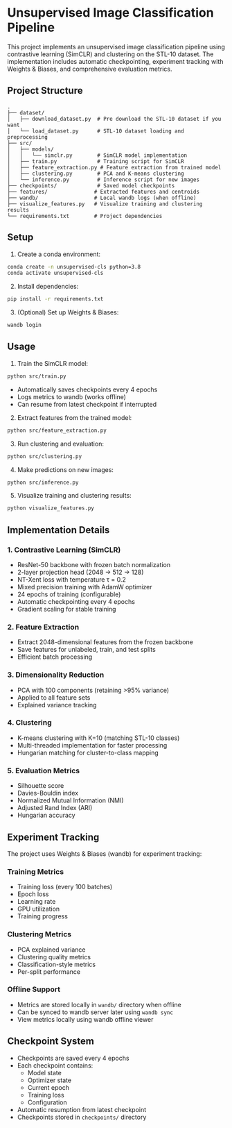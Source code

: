 # Unsupervised Image Classification Pipeline

This project implements an unsupervised image classification pipeline using contrastive learning (SimCLR) and clustering on the STL-10 dataset. The implementation includes automatic checkpointing, experiment tracking with Weights & Biases, and comprehensive evaluation metrics.

## Project Structure

```
.
├── dataset/
│   ├── download_dataset.py  # Pre download the STL-10 dataset if you want
│   └── load_dataset.py      # STL-10 dataset loading and preprocessing
├── src/
│   ├── models/
│   │   └── simclr.py        # SimCLR model implementation
│   ├── train.py             # Training script for SimCLR
│   ├── feature_extraction.py # Feature extraction from trained model
│   ├── clustering.py        # PCA and K-means clustering
│   └── inference.py         # Inference script for new images
├── checkpoints/             # Saved model checkpoints
├── features/               # Extracted features and centroids
├── wandb/                  # Local wandb logs (when offline)
├── visualize_features.py   # Visualize training and clustering results
└── requirements.txt        # Project dependencies
```

## Setup

1. Create a conda environment:

```bash
conda create -n unsupervised-cls python=3.8
conda activate unsupervised-cls
```

2. Install dependencies:

```bash
pip install -r requirements.txt
```

3. (Optional) Set up Weights & Biases:

```bash
wandb login
```

## Usage

1. Train the SimCLR model:

```bash
python src/train.py
```

- Automatically saves checkpoints every 4 epochs
- Logs metrics to wandb (works offline)
- Can resume from latest checkpoint if interrupted

2. Extract features from the trained model:

```bash
python src/feature_extraction.py
```

3. Run clustering and evaluation:

```bash
python src/clustering.py
```

4. Make predictions on new images:

```bash
python src/inference.py
```

5. Visualize training and clustering results:

```bash
python visualize_features.py
```

## Implementation Details

### 1. Contrastive Learning (SimCLR)

- ResNet-50 backbone with frozen batch normalization
- 2-layer projection head (2048 → 512 → 128)
- NT-Xent loss with temperature τ = 0.2
- Mixed precision training with AdamW optimizer
- 24 epochs of training (configurable)
- Automatic checkpointing every 4 epochs
- Gradient scaling for stable training

### 2. Feature Extraction

- Extract 2048-dimensional features from the frozen backbone
- Save features for unlabeled, train, and test splits
- Efficient batch processing

### 3. Dimensionality Reduction

- PCA with 100 components (retaining >95% variance)
- Applied to all feature sets
- Explained variance tracking

### 4. Clustering

- K-means clustering with K=10 (matching STL-10 classes)
- Multi-threaded implementation for faster processing
- Hungarian matching for cluster-to-class mapping

### 5. Evaluation Metrics

- Silhouette score
- Davies-Bouldin index
- Normalized Mutual Information (NMI)
- Adjusted Rand Index (ARI)
- Hungarian accuracy

## Experiment Tracking

The project uses Weights & Biases (wandb) for experiment tracking:

### Training Metrics

- Training loss (every 100 batches)
- Epoch loss
- Learning rate
- GPU utilization
- Training progress

### Clustering Metrics

- PCA explained variance
- Clustering quality metrics
- Classification-style metrics
- Per-split performance

### Offline Support

- Metrics are stored locally in `wandb/` directory when offline
- Can be synced to wandb server later using `wandb sync`
- View metrics locally using wandb offline viewer

## Checkpoint System

- Checkpoints are saved every 4 epochs
- Each checkpoint contains:
  - Model state
  - Optimizer state
  - Current epoch
  - Training loss
  - Configuration
- Automatic resumption from latest checkpoint
- Checkpoints stored in `checkpoints/` directory
